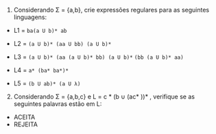 1. Considerando Σ = {a,b}, crie expressões regulares para as seguintes linguagens: 

- L1 = `ba(a U b)* ab`

- L2 = `(a U b)* (aa U bb) (a U b)*`

- L3 = `(a U b)* (aa (a U b)* bb) (a U b)*`
                `(bb (a U b)* aa)`

- L4 = `a* (ba* ba*)*`

- L5 = `(b U ab)* (a U λ)`

2. Considerando Σ = {a,b,c} e L = c * (b ∪ (ac* ))* , verifique se as seguintes palavras estão em L: 

- ACEITA
- REJEITA